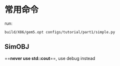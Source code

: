 # 常用命令
run:
```
build/X86/gem5.opt configs/tutorial/part1/simple.py
```
## SimOBJ
==**never use std::cout**==, use debug instead
